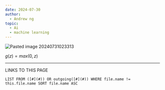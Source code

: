 ```yaml
---
date: 2024-07-30
author:
  - Andrew ng
topic:
  - Ai
  - machine learning
---
```


![Pasted image 20240731023313](Pasted%20image%2020240731023313.png)

$g(z) = max(0 , z )$




----
LINKS TO THIS PAGE 
```dataview
LIST FROM ([#](#)) OR outgoing([#](#)) WHERE file.name != this.file.name SORT file.name ASC 
```
